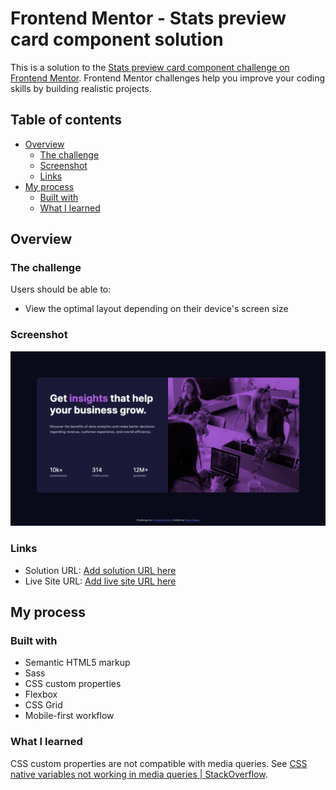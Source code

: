 # Frontend Mentor - Stats preview card component solution

This is a solution to the [Stats preview card component challenge on Frontend Mentor](https://www.frontendmentor.io/challenges/stats-preview-card-component-8JqbgoU62). Frontend Mentor challenges help you improve your coding skills by building realistic projects. 

## Table of contents

- [Overview](#overview)
  - [The challenge](#the-challenge)
  - [Screenshot](#screenshot)
  - [Links](#links)
- [My process](#my-process)
  - [Built with](#built-with)
  - [What I learned](#what-i-learned)

## Overview

### The challenge

Users should be able to:

- View the optimal layout depending on their device's screen size

### Screenshot

![](./screenshot.jpg)

### Links

- Solution URL: [Add solution URL here](https://github.com/PierreMage/PierreMage.github.io/frontendmentor/stats-preview-card)
- Live Site URL: [Add live site URL here](https://pierremage.github.io/frontendmentor/stats-preview-card)

## My process

### Built with

- Semantic HTML5 markup
- Sass
- CSS custom properties
- Flexbox
- CSS Grid
- Mobile-first workflow

### What I learned

CSS custom properties are not compatible with media queries. See [CSS native variables not working in media queries | StackOverflow](https://stackoverflow.com/questions/40722882/css-native-variables-not-working-in-media-queries).